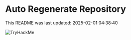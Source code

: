 # Auto Regenerate Repository

This README was last updated: 2025-02-01 04:38:40

 ![TryHackMe](https://tryhackme.com/badge/533634)